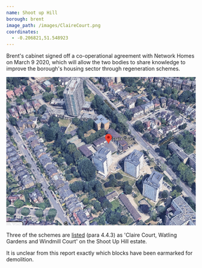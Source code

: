 ```yaml
---
name: Shoot up Hill 
borough: brent 
image_path: /images/ClaireCourt.png
coordinates:
  - -0.206821,51.548923
---
```

Brent's cabinet signed off a co-operational agreement with Network Homes on March 9 2020, which will allow the two bodies to share knowledge to improve the borough's housing sector through regeneration schemes.

![](/images/ClaireCourt.png)

Three of the schemes are [listed](http://democracy.brent.gov.uk/documents/s95738/07.%20Cabinet%20Report%20-%20Collaboration%20with%20Network%20Homes.pdf) (para 4.4.3) as 'Claire Court, Watling Gardens and Windmill Court' on the Shoot Up Hill estate. 

It is unclear from this report exactly which blocks have been earmarked for demolition. 
